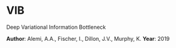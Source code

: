 # VIB

Deep Variational Information Bottleneck

**Author**: Alemi, A.A., Fischer, I., Dillon, J.V., Murphy, K.
**Year**: 2019
